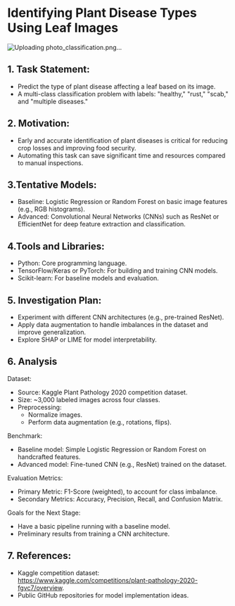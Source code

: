 # Identifying Plant Disease Types Using Leaf Images
![Uploading photo_classification.png…]()

## 1. Task Statement:

- Predict the type of plant disease affecting a leaf based on its image.
- A multi-class classification problem with labels: "healthy," "rust," "scab," and "multiple diseases."

## 2. Motivation:
- Early and accurate identification of plant diseases is critical for reducing crop losses and improving food security.
-  Automating this task can save significant time and resources compared to manual inspections.

## 3.Tentative Models:
   - Baseline: Logistic Regression or Random Forest on basic image features (e.g., RGB histograms).
   - Advanced: Convolutional Neural Networks (CNNs) such as ResNet or EfficientNet for deep feature extraction and classification.

 ## 4.Tools and Libraries:
   - Python: Core programming language.
   - TensorFlow/Keras or PyTorch: For building and training CNN models.
   - Scikit-learn: For baseline models and evaluation.
     
## 5. Investigation Plan:
   - Experiment with different CNN architectures (e.g., pre-trained ResNet).
   - Apply data augmentation to handle imbalances in the dataset and improve generalization.
   - Explore SHAP or LIME for model interpretability.
     
## 6. Analysis
Dataset:
   - Source: Kaggle Plant Pathology 2020 competition dataset.
   - Size: ~3,000 labeled images across four classes.
   - Preprocessing:
     - Normalize images.
     - Perform data augmentation (e.g., rotations, flips).

Benchmark:
   - Baseline model: Simple Logistic Regression or Random Forest on handcrafted features.
   - Advanced model: Fine-tuned CNN (e.g., ResNet) trained on the dataset.

Evaluation Metrics:
   - Primary Metric: F1-Score (weighted), to account for class imbalance.
   - Secondary Metrics: Accuracy, Precision, Recall, and Confusion Matrix.

Goals for the Next Stage:
   - Have a basic pipeline running with a baseline model.
   - Preliminary results from training a CNN architecture.

 ## 7. References:
   - Kaggle competition dataset: https://www.kaggle.com/competitions/plant-pathology-2020-fgvc7/overview.
   - Public GitHub repositories for model implementation ideas.


